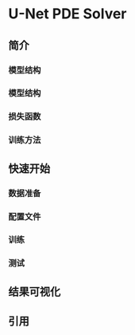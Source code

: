 # U-Net PDE Solver

## 简介

### 模型结构

### 模型结构

### 损失函数

### 训练方法

## 快速开始

### 数据准备

### 配置文件

### 训练

### 测试

## 结果可视化

## 引用